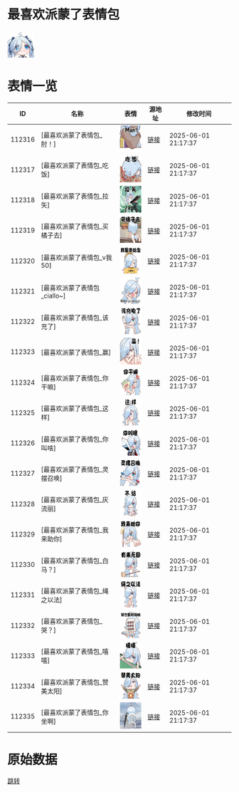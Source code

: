 # 最喜欢派蒙了表情包

<img src="./cover.png" height="60" alt="cover" />

# 表情一览

|ID|名称|表情|源地址|修改时间|
|----|----|----|----|----|
|112316|[最喜欢派蒙了表情包_肘！]|<img src="./pic/112316_%5B最喜欢派蒙了表情包_肘！%5D.png" height="60" alt="肘！"/>|[链接](https://i0.hdslb.com/bfs/garb/08d319442359c0944dd05fac3f55100be8514cf0.png)|2025-06-01 21:17:37|
|112317|[最喜欢派蒙了表情包_吃饭]|<img src="./pic/112317_%5B最喜欢派蒙了表情包_吃饭%5D.png" height="60" alt="吃饭"/>|[链接](https://i0.hdslb.com/bfs/garb/c5ebc9553a5b9aef65b6c26905a405268fb7370f.png)|2025-06-01 21:17:37|
|112318|[最喜欢派蒙了表情包_拉矢]|<img src="./pic/112318_%5B最喜欢派蒙了表情包_拉矢%5D.png" height="60" alt="拉矢"/>|[链接](https://i0.hdslb.com/bfs/garb/da323b5f551c63327f4145992c8861cbebee9853.png)|2025-06-01 21:17:37|
|112319|[最喜欢派蒙了表情包_买橘子去]|<img src="./pic/112319_%5B最喜欢派蒙了表情包_买橘子去%5D.png" height="60" alt="买橘子去"/>|[链接](https://i0.hdslb.com/bfs/garb/e68ba6eb57f366088de628ca0c0672c951cb4c12.png)|2025-06-01 21:17:37|
|112320|[最喜欢派蒙了表情包_v我50]|<img src="./pic/112320_%5B最喜欢派蒙了表情包_v我50%5D.png" height="60" alt="v我50"/>|[链接](https://i0.hdslb.com/bfs/garb/b60ce8593bda54b49439e0539c8b3cc944095b60.png)|2025-06-01 21:17:37|
|112321|[最喜欢派蒙了表情包_ciallo~]|<img src="./pic/112321_%5B最喜欢派蒙了表情包_ciallo~%5D.png" height="60" alt="ciallo~"/>|[链接](https://i0.hdslb.com/bfs/garb/cd8c15fcbe2f60a89d757bb1b23b682f6a57583b.png)|2025-06-01 21:17:37|
|112322|[最喜欢派蒙了表情包_该充了]|<img src="./pic/112322_%5B最喜欢派蒙了表情包_该充了%5D.png" height="60" alt="该充了"/>|[链接](https://i0.hdslb.com/bfs/garb/2096b8d98a14f714f8f4fc3beb82f0f95d95f31d.png)|2025-06-01 21:17:37|
|112323|[最喜欢派蒙了表情包_赢]|<img src="./pic/112323_%5B最喜欢派蒙了表情包_赢%5D.png" height="60" alt="赢"/>|[链接](https://i0.hdslb.com/bfs/garb/70f7fb673a186290a643862409288285dd00cb17.png)|2025-06-01 21:17:37|
|112324|[最喜欢派蒙了表情包_你干嘛]|<img src="./pic/112324_%5B最喜欢派蒙了表情包_你干嘛%5D.png" height="60" alt="你干嘛"/>|[链接](https://i0.hdslb.com/bfs/garb/80953eed8cca41535de5c9b74451d5b89b7c91e6.png)|2025-06-01 21:17:37|
|112325|[最喜欢派蒙了表情包_这样]|<img src="./pic/112325_%5B最喜欢派蒙了表情包_这样%5D.png" height="60" alt="这样"/>|[链接](https://i0.hdslb.com/bfs/garb/641abfb4b537c3ad2fc09ea8f9db975ea228e8b5.png)|2025-06-01 21:17:37|
|112326|[最喜欢派蒙了表情包_你叫啥]|<img src="./pic/112326_%5B最喜欢派蒙了表情包_你叫啥%5D.png" height="60" alt="你叫啥"/>|[链接](https://i0.hdslb.com/bfs/garb/1b9ef5174f732067aebf59a7c9cb2efe269d9937.png)|2025-06-01 21:17:37|
|112327|[最喜欢派蒙了表情包_灵摆召唤]|<img src="./pic/112327_%5B最喜欢派蒙了表情包_灵摆召唤%5D.png" height="60" alt="灵摆召唤"/>|[链接](https://i0.hdslb.com/bfs/garb/817f03fa311734321db06edcb3f71c28a14dc51b.png)|2025-06-01 21:17:37|
|112328|[最喜欢派蒙了表情包_灰流丽]|<img src="./pic/112328_%5B最喜欢派蒙了表情包_灰流丽%5D.png" height="60" alt="灰流丽"/>|[链接](https://i0.hdslb.com/bfs/garb/39c5d03c826b7c379cea3b974c32eec3fc339870.png)|2025-06-01 21:17:37|
|112329|[最喜欢派蒙了表情包_我来助你]|<img src="./pic/112329_%5B最喜欢派蒙了表情包_我来助你%5D.png" height="60" alt="我来助你"/>|[链接](https://i0.hdslb.com/bfs/garb/5c28a5e7181b2d31f742f6e2fb50590ba693f22c.png)|2025-06-01 21:17:37|
|112330|[最喜欢派蒙了表情包_白马？]|<img src="./pic/112330_%5B最喜欢派蒙了表情包_白马？%5D.png" height="60" alt="白马？"/>|[链接](https://i0.hdslb.com/bfs/garb/12400788b821f4437b7facfed2a3e8aeeb6140ba.png)|2025-06-01 21:17:37|
|112331|[最喜欢派蒙了表情包_绳之以法]|<img src="./pic/112331_%5B最喜欢派蒙了表情包_绳之以法%5D.png" height="60" alt="绳之以法"/>|[链接](https://i0.hdslb.com/bfs/garb/9107e76e364a8bfe61c7e44b80f54411358c1360.png)|2025-06-01 21:17:37|
|112332|[最喜欢派蒙了表情包_哭？]|<img src="./pic/112332_%5B最喜欢派蒙了表情包_哭？%5D.png" height="60" alt="哭？"/>|[链接](https://i0.hdslb.com/bfs/garb/e15e68f8b5a867cdcb1b1d92b3b428389495a574.png)|2025-06-01 21:17:37|
|112333|[最喜欢派蒙了表情包_嘻嘻]|<img src="./pic/112333_%5B最喜欢派蒙了表情包_嘻嘻%5D.png" height="60" alt="嘻嘻"/>|[链接](https://i0.hdslb.com/bfs/garb/d48fa944cf35750485c24dbb5ef25db3be5e2ca9.png)|2025-06-01 21:17:37|
|112334|[最喜欢派蒙了表情包_赞美太阳]|<img src="./pic/112334_%5B最喜欢派蒙了表情包_赞美太阳%5D.png" height="60" alt="赞美太阳"/>|[链接](https://i0.hdslb.com/bfs/garb/0cc79a91ae06131d7fb51956465b8fd42d677e84.png)|2025-06-01 21:17:37|
|112335|[最喜欢派蒙了表情包_你坐啊]|<img src="./pic/112335_%5B最喜欢派蒙了表情包_你坐啊%5D.png" height="60" alt="你坐啊"/>|[链接](https://i0.hdslb.com/bfs/garb/4865d5ea4db033965eb3939f6d73008e88bf1fe0.png)|2025-06-01 21:17:37|

# 原始数据

[跳转](./raw.json)

